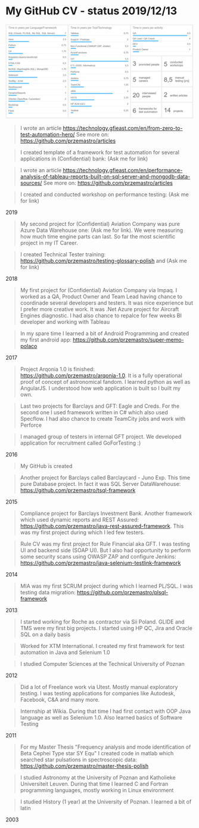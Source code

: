 # My GitHub CV - status 2019/12/13


![Dashboard](https://github.com/przemastro/CV/blob/master/Career_2019.PNG)

> I wrote an article https://technology.gfieast.com/en/from-zero-to-test-automation-hero/
See more on: https://github.com/przemastro/articles

> I created template of a framework for test automation for several applications in (Confidential) bank: (Ask me for link)

> I wrote an article https://technology.gfieast.com/en/performance-analysis-of-tableau-reports-built-on-sql-server-and-mongodb-data-sources/
See more on: https://github.com/przemastro/articles

> I created and conducted workshop on performance testing: (Ask me for link)


2019

> My second project for (Confidential) Aviation Company was pure Azure Data Warehouse one:
(Ask me for link). We were measuring how much time engine parts can last. So far the most scientific project in my IT Career. 

> I created Technical Tester training: 
https://github.com/przemastro/testing-glossary-polish and
(Ask me for link)

2018

> My first project for (Confidential) Aviation Company via Impaq. I worked as a QA, Product Owner and Team Lead having chance to coordinade several developers and testers. It was nice experience but I prefer more creative work. It was .Net Azure project for Aircraft Engines diagnostic. I had also chance to repalce for few weeks BI developer and working with Tableau

> In my spare time I learned a bit of Android Programming and created my first android app:
https://github.com/przemastro/super-memo-polaco

2017
 
> Project Arqonia 1.0 is finished: https://github.com/przemastro/arqonia-1.0.
It is a fully operational proof of concept of astronomical fandom.
I learned python as well as AngularJS. I understood how web application is built so I built my own.
 
> Last two projects for Barclays and GFT: Eagle and Creds. For the second one I used framework written in C# which also used Specflow. I had also chance to create TeamCity jobs and work with Perforce

> I managed group of testers in internal GFT project. We developed application for recruitment called GoForTesting :)

2016

> My GitHub is created

> Another project for Barclays called Barclaycard - Juno Exp. This time pure Database project. In fact it was SQL Server DataWarehouse: https://github.com/przemastro/tsql-framework

2015

> Compliance project for Barclays Investment Bank. Another framework which used dynamic reports and REST Assured: https://github.com/przemastro/java-rest-assured-framework.
This was my first project during which I led few testers. 

> Rule CV was my first project for Rule Financial aka GFT. I was testing UI and backend side (SOAP UI). But I also had opportunity to perform some security scans using OWASP ZAP and configure Jenkins:
https://github.com/przemastro/java-selenium-testlink-framework

2014

> MIA was my first SCRUM project during which I learned PL/SQL. I was testing data migration: 
https://github.com/przemastro/plsql-framework

2013

> I started working for Roche as contractor via Sii Poland. GLIDE and TMS were my first big projects. I started using HP QC, Jira and Oracle SQL on a daily basis  

> Worked for XTM International. I created my first framework for test automation in Java and Selenium 1.0

> I studied Computer Sciences at the Technical University of Poznan

2012

> Did a lot of Freelance work via Utest. Mostly manual exploratory testing. I was testing applications for companies like Autodesk, Facebook, C&A and many more.

> Internship at Wikia. During that time I had first contact with OOP Java language as well as Selenium 1.0. Also learned basics of Software Testing 

2011
> For my Master Thesis "Frequency analysis and mode identification of Beta Cephei Type star SY Equ" I created code in matlab which searched star pulsations in spectroscopic data: https://github.com/przemastro/master-thesis-polish 

> I studied Astronomy at the University of Poznan and Katholieke Universiteit Leuven. During that time I learned C and Fortran programming languages, mostly working in Linux environment

> I studied History (1 year) at the University of Poznan. I learned a bit of latin

2003
